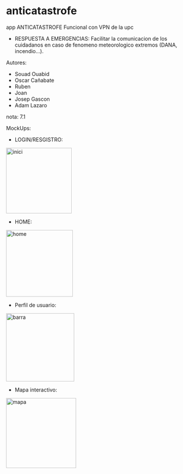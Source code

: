 # anticatastrofe
app ANTICATASTROFE Funcional con VPN de la upc
- RESPUESTA A EMERGENCIAS: Facilitar la comunicacion de los cuidadanos en caso de fenomeno meteorologico extremos (DANA, incendio...).




Autores:
  - Souad Ouabid
  - Oscar Cañabate
  - Ruben
  - Joan 
  - Josep Gascon
  - Adam Lazaro
  
 nota: 7.1
 
 MockUps:
 
- LOGIN/RESGISTRO:
<img width="178" alt="inici" src="https://user-images.githubusercontent.com/48561639/166262724-a176c186-83d3-4a82-ba6b-c8a3b5f7b647.png">

- HOME:
<img width="181" alt="home" src="https://user-images.githubusercontent.com/48561639/166262734-f98f2933-f2ca-4cfe-9bdd-48be498bdbe5.png">

- Perfil de usuario:
<img width="185" alt="barra" src="https://user-images.githubusercontent.com/48561639/166262743-ca957849-7807-4820-976e-a682ab8f8aad.png">

- Mapa interactivo:
<img width="190" alt="mapa" src="https://user-images.githubusercontent.com/48561639/166262751-fad6631d-8bc9-4bc4-b284-602615e16469.png">
